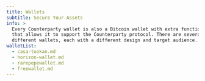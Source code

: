 ```yaml
---
title: Wallets
subtitle: Secure Your Assets
info: >
  Every Counterparty wallet is also a Bitcoin wallet with extra functionality
  that allows it to support the Counterparty protocol. There are several
  different wallets, each with a different design and target audience.
walletList:
  - casa-tookan.md
  - horizon-wallet.md
  - rarepepewallet.md
  - freewallet.md
---
```

